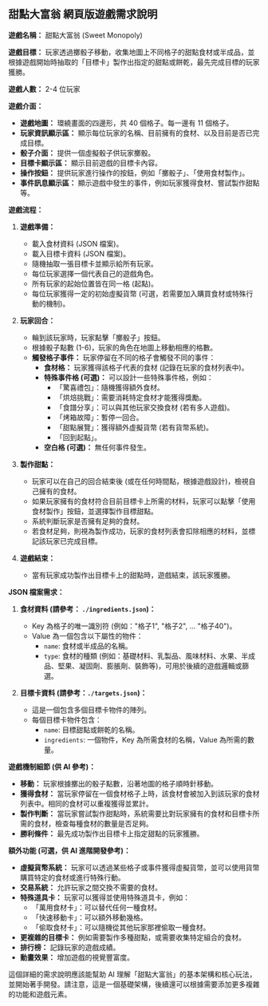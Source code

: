 ## 甜點大富翁 網頁版遊戲需求說明

**遊戲名稱：** 甜點大富翁 (Sweet Monopoly)

**遊戲目標：** 玩家透過擲骰子移動，收集地圖上不同格子的甜點食材或半成品，並根據遊戲開始時抽取的「目標卡」製作出指定的甜點或餅乾，最先完成目標的玩家獲勝。

**遊戲人數：** 2-4 位玩家

**遊戲介面：**

* **遊戲地圖：** 環繞畫面的四邊形，共 40 個格子。每一邊有 11 個格子。
* **玩家資訊顯示區：** 顯示每位玩家的名稱、目前擁有的食材、以及目前是否已完成目標。
* **骰子介面：** 提供一個虛擬骰子供玩家擲骰。
* **目標卡顯示區：** 顯示目前遊戲的目標卡內容。
* **操作按鈕：** 提供玩家進行操作的按鈕，例如「擲骰子」、「使用食材製作」。
* **事件訊息顯示區：** 顯示遊戲中發生的事件，例如玩家獲得食材、嘗試製作甜點等。

**遊戲流程：**

1.  **遊戲準備：**
    * 載入食材資料 (JSON 檔案)。
    * 載入目標卡資料 (JSON 檔案)。
    * 隨機抽取一張目標卡並顯示給所有玩家。
    * 每位玩家選擇一個代表自己的遊戲角色。
    * 所有玩家的起始位置皆在同一格 (起點)。
    * 每位玩家獲得一定的初始虛擬貨幣 (可選，若需要加入購買食材或特殊行動的機制)。

2.  **玩家回合：**
    * 輪到該玩家時，玩家點擊「擲骰子」按鈕。
    * 根據骰子點數 (1-6)，玩家的角色在地圖上移動相應的格數。
    * **觸發格子事件：** 玩家停留在不同的格子會觸發不同的事件：
        * **食材格：** 玩家獲得該格子代表的食材 (記錄在玩家的食材列表中)。
        * **特殊事件格 (可選)：** 可以設計一些特殊事件格，例如：
            * 「驚喜禮包」：隨機獲得額外食材。
            * 「烘焙挑戰」：需要消耗特定食材才能獲得獎勵。
            * 「食譜分享」：可以與其他玩家交換食材 (若有多人遊戲)。
            * 「烤箱故障」：暫停一回合。
            * 「甜點展覽」：獲得額外虛擬貨幣 (若有貨幣系統)。
            * 「回到起點」。
        * **空白格 (可選)：** 無任何事件發生。

3.  **製作甜點：**
    * 玩家可以在自己的回合結束後 (或在任何時間點，根據遊戲設計)，檢視自己擁有的食材。
    * 如果玩家擁有的食材符合目前目標卡上所需的材料，玩家可以點擊「使用食材製作」按鈕，並選擇製作目標甜點。
    * 系統判斷玩家是否擁有足夠的食材。
    * 若食材足夠，則視為製作成功，玩家的食材列表會扣除相應的材料，並標記該玩家已完成目標。

4.  **遊戲結束：**
    * 當有玩家成功製作出目標卡上的甜點時，遊戲結束，該玩家獲勝。

**JSON 檔案需求：**

1.  **食材資料 (請參考： `./ingredients.json`)：**
    * Key 為格子的唯一識別符 (例如："格子1", "格子2", ... "格子40")。
    * Value 為一個包含以下屬性的物件：
        * `name`: 食材或半成品的名稱。
        * `type`: 食材的種類 (例如：基礎材料、乳製品、風味材料、水果、半成品、堅果、凝固劑、膨脹劑、裝飾等)，可用於後續的遊戲邏輯或篩選。

2.  **目標卡資料 (請參考：`./targets.json`)：**

    * 這是一個包含多個目標卡物件的陣列。
    * 每個目標卡物件包含：
        * `name`: 目標甜點或餅乾的名稱。
        * `ingredients`: 一個物件，Key 為所需食材的名稱，Value 為所需的數量。

**遊戲機制細節 (供 AI 參考)：**

* **移動：** 玩家根據擲出的骰子點數，沿著地圖的格子順時針移動。
* **獲得食材：** 當玩家停留在一個食材格子上時，該食材會被加入到該玩家的食材列表中。相同的食材可以重複獲得並累計。
* **製作判斷：** 當玩家嘗試製作甜點時，系統需要比對玩家擁有的食材和目標卡所需的食材，檢查每種食材的數量是否足夠。
* **勝利條件：** 最先成功製作出目標卡上指定甜點的玩家獲勝。

**額外功能 (可選，供 AI 進階開發參考)：**

* **虛擬貨幣系統：** 玩家可以透過某些格子或事件獲得虛擬貨幣，並可以使用貨幣購買特定的食材或進行特殊行動。
* **交易系統：** 允許玩家之間交換不需要的食材。
* **特殊道具卡：** 玩家可以獲得並使用特殊道具卡，例如：
    * 「萬用食材卡」：可以替代任何一種食材。
    * 「快速移動卡」：可以額外移動幾格。
    * 「偷取食材卡」：可以隨機從其他玩家那裡偷取一種食材。
* **更複雜的目標卡：** 例如需要製作多種甜點，或需要收集特定組合的食材。
* **排行榜：** 記錄玩家的遊戲成績。
* **動畫效果：** 增加遊戲的視覺豐富度。

這個詳細的需求說明應該能幫助 AI 理解「甜點大富翁」的基本架構和核心玩法，並開始著手開發。請注意，這是一個基礎架構，後續還可以根據需要添加更多複雜的功能和遊戲元素。